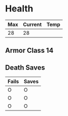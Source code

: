 # Health

| Max | Current | Temp |
| --- | ------- | ---- |
| 28  | 28      |

## Armor Class 14

## Death Saves

| Fails | Saves |
| ----- | ----- |
| O     | O     |
| O     | O     |
| O     | O     |
